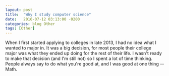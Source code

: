 ```yaml
---
layout: post
title:  "Why I study computer science"
date:   2016-07-12 03:13:00 -0200
categories: blog Other
tags: [Other]
---
```


When I first started applying to colleges in late 2013, I had no idea what I wanted
to major in. It was a big decision, for most people their college major was what they
ended up doing for the rest of their life. I wasn't ready to make that decision (and I'm
still not) so I spent a lot of time thinking. People always say to do what you're good at, and
I was good at one thing -- Math. 

